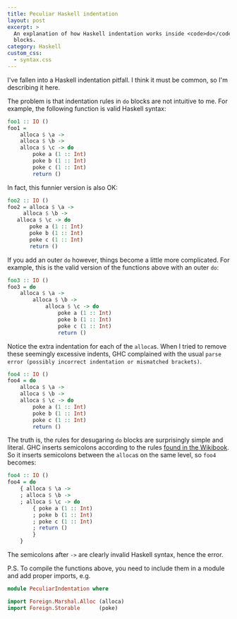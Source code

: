 ```yaml
---
title: Peculiar Haskell indentation
layout: post
excerpt: >
  An explanation of how Haskell indentation works inside <code>do</code>
  blocks.
category: Haskell
custom_css:
  - syntax.css
---
```

I've fallen into a Haskell indentation pitfall.
I think it must be common, so I'm describing it here.

The problem is that indentation rules in `do` blocks are not intuitive to me.
For example, the following function is valid Haskell syntax:

```haskell
foo1 :: IO ()
foo1 =
    alloca $ \a ->
    alloca $ \b ->
    alloca $ \c -> do
        poke a (1 :: Int)
        poke b (1 :: Int)
        poke c (1 :: Int)
        return ()
```

In fact, this funnier version is also OK:

```haskell
foo2 :: IO ()
foo2 = alloca $ \a ->
     alloca $ \b ->
   alloca $ \c -> do
       poke a (1 :: Int)
       poke b (1 :: Int)
       poke c (1 :: Int)
       return ()
```

If you add an outer `do` however, things become a little more complicated.
For example, this is the valid version of the functions above with an outer
`do`:

```haskell
foo3 :: IO ()
foo3 = do
    alloca $ \a ->
        alloca $ \b ->
            alloca $ \c -> do
                poke a (1 :: Int)
                poke b (1 :: Int)
                poke c (1 :: Int)
                return ()
```

Notice the extra indentation for each of the `alloca`s.
When I tried to remove these seemingly excessive indents, GHC complained with
the usual `parse error (possibly incorrect indentation or mismatched
brackets)`.

```haskell
foo4 :: IO ()
foo4 = do
    alloca $ \a ->
    alloca $ \b ->
    alloca $ \c -> do
        poke a (1 :: Int)
        poke b (1 :: Int)
        poke c (1 :: Int)
        return ()
```

The truth is, the rules for desugaring `do` blocks are surprisingly simple and
literal.
GHC inserts semicolons according to the rules [found in the Wikibook].
So it inserts semicolons between the `alloca`s on the same level, so `foo4`
becomes:

```haskell
foo4 :: IO ()
foo4 = do
    { alloca $ \a ->
    ; alloca $ \b ->
    ; alloca $ \c -> do
        { poke a (1 :: Int)
        ; poke b (1 :: Int)
        ; poke c (1 :: Int)
        ; return ()
        }
    }
```

[found in the Wikibook]: https://en.wikibooks.org/wiki/Haskell/Indentation#Explicit_characters_in_place_of_indentation

The semicolons after `->` are clearly invalid Haskell syntax, hence the error.

P.S. To compile the functions above, you need to include them in a module and
add proper imports, e.g.

```haskell
module PeculiarIndentation where

import Foreign.Marshal.Alloc (alloca)
import Foreign.Storable      (poke)
```
